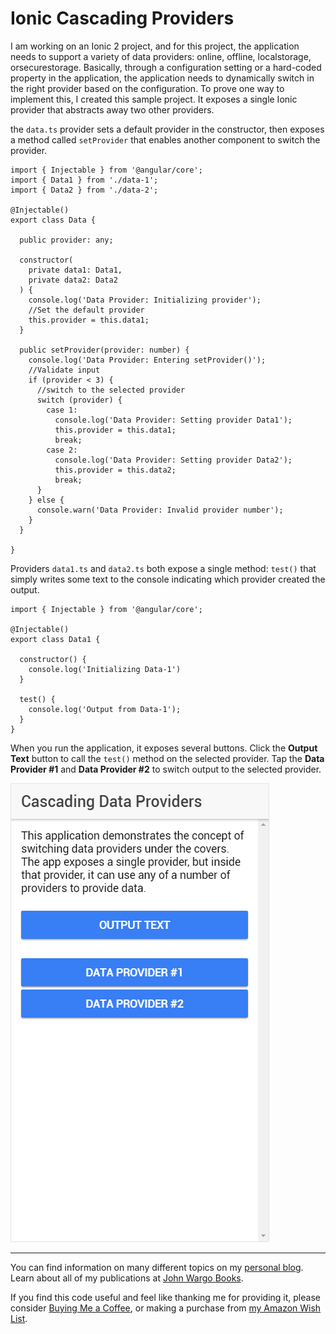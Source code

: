 Ionic Cascading Providers
=========================

I am working on an Ionic 2 project, and for this project, the application needs to support a variety of data providers: online, offline, localstorage,  orsecurestorage. Basically, through a configuration setting or a hard-coded property in the application, the application needs to dynamically switch in the right provider based on the configuration. To prove one way to implement this, I created this sample project. It exposes a single Ionic provider that abstracts away two other providers. 

the `data.ts` provider sets a default provider in the constructor, then exposes a method called `setProvider` that enables another component to switch the provider.

	import { Injectable } from '@angular/core';
	import { Data1 } from './data-1';
	import { Data2 } from './data-2';
	
	@Injectable()
	export class Data {
	
	  public provider: any;
	
	  constructor(
	    private data1: Data1,
	    private data2: Data2
	  ) {
	    console.log('Data Provider: Initializing provider');
	    //Set the default provider
	    this.provider = this.data1;
	  }
	
	  public setProvider(provider: number) {
	    console.log('Data Provider: Entering setProvider()');
	    //Validate input
	    if (provider < 3) {
	      //switch to the selected provider
	      switch (provider) {
	        case 1:
	          console.log('Data Provider: Setting provider Data1');
	          this.provider = this.data1;
	          break;
	        case 2:
	          console.log('Data Provider: Setting provider Data2');
	          this.provider = this.data2;
	          break;
	      }
	    } else {
	      console.warn('Data Provider: Invalid provider number');
	    }
	  }
	
	}

Providers `data1.ts` and `data2.ts` both expose a single method: `test()` that simply writes some text to the console indicating which provider created the output.

	import { Injectable } from '@angular/core';
	
	@Injectable()
	export class Data1 {
	
	  constructor() {
	    console.log('Initializing Data-1')
	  }
	
	  test() {
	    console.log('Output from Data-1');
	  }
	}

When you run the application, it exposes several buttons. Click the **Output Text** button to call the `test()` method on the selected provider. Tap the **Data Provider #1** and **Data Provider #2** to switch output to the selected provider.

![Screenshot](screenshots/figure-01.png)

***

You can find information on many different topics on my [personal blog](http://www.johnwargo.com). Learn about all of my publications at [John Wargo Books](http://www.johnwargobooks.com).

If you find this code useful and feel like thanking me for providing it, please consider <a href="https://www.buymeacoffee.com/johnwargo" target="_blank">Buying Me a Coffee</a>, or making a purchase from [my Amazon Wish List](https://amzn.com/w/1WI6AAUKPT5P9).
